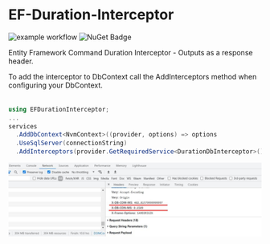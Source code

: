 # EF-Duration-Interceptor

![example workflow](https://github.com/YulerB/EF-Duration-Interceptor/actions/workflows/dotnet.yml/badge.svg)
![NuGet Badge](https://buildstats.info/nuget/EFDurationInterceptor)

Entity Framework Command Duration Interceptor - Outputs as a response header.


To add the interceptor to DbContext call the AddInterceptors method when configuring your DbContext.

```csharp

using EFDurationInterceptor;
...
services
  .AddDbContext<NvmContext>((provider, options) => options
  .UseSqlServer(connectionString)
  .AddInterceptors(provider.GetRequiredService<DurationDbInterceptor>())); 
```

![Screenshot](output.jpg)
